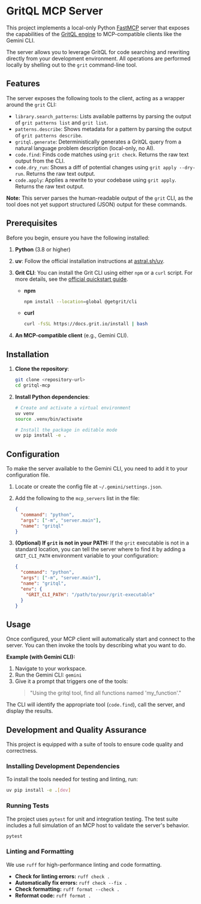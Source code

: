 # GritQL MCP Server

This project implements a local-only Python [FastMCP](https://gofastmcp.com/) server that exposes the capabilities of the [GritQL engine](https://docs.grit.io/) to MCP-compatible clients like the Gemini CLI.

The server allows you to leverage GritQL for code searching and rewriting directly from your development environment. All operations are performed locally by shelling out to the `grit` command-line tool.

## Features

The server exposes the following tools to the client, acting as a wrapper around the `grit` CLI:

-   `library.search_patterns`: Lists available patterns by parsing the output of `grit patterns list` and `grit list`.
-   `patterns.describe`: Shows metadata for a pattern by parsing the output of `grit patterns describe`.
-   `gritql.generate`: Deterministically generates a GritQL query from a natural language problem description (local-only, no AI).
-   `code.find`: Finds code matches using `grit check`. Returns the raw text output from the CLI.
-   `code.dry_run`: Shows a diff of potential changes using `grit apply --dry-run`. Returns the raw text output.
-   `code.apply`: Applies a rewrite to your codebase using `grit apply`. Returns the raw text output.

**Note:** This server parses the human-readable output of the `grit` CLI, as the tool does not yet support structured (JSON) output for these commands.

## Prerequisites

Before you begin, ensure you have the following installed:

1.  **Python** (3.8 or higher)
2.  **uv**: Follow the official installation instructions at [astral.sh/uv](https://astral.sh/uv).
3.  **Grit CLI**: You can install the Grit CLI using either `npm` or a `curl` script. For more details, see the [official quickstart guide](https://docs.grit.io/cli/quickstart).

    *   **npm**

        ```bash
        npm install --location=global @getgrit/cli
        ```

    *   **curl**

        ```bash
        curl -fsSL https://docs.grit.io/install | bash
        ```
4.  **An MCP-compatible client** (e.g., Gemini CLI).

## Installation

1.  **Clone the repository**:
    ```bash
    git clone <repository-url>
    cd gritql-mcp
    ```

2.  **Install Python dependencies**:
    ```bash
    # Create and activate a virtual environment
    uv venv
    source .venv/bin/activate

    # Install the package in editable mode
    uv pip install -e .
    ```

## Configuration

To make the server available to the Gemini CLI, you need to add it to your configuration file.

1.  Locate or create the config file at `~/.gemini/settings.json`.

2.  Add the following to the `mcp_servers` list in the file:

    ```json
    {
      "command": "python",
      "args": ["-m", "server.main"],
      "name": "gritql"
    }
    ```

3.  **(Optional) If `grit` is not in your PATH:**
    If the `grit` executable is not in a standard location, you can tell the server where to find it by adding a `GRIT_CLI_PATH` environment variable to your configuration:
    ```json
    {
      "command": "python",
      "args": ["-m", "server.main"],
      "name": "gritql",
      "env": {
        "GRIT_CLI_PATH": "/path/to/your/grit-executable"
      }
    }
    ```

## Usage

Once configured, your MCP client will automatically start and connect to the server. You can then invoke the tools by describing what you want to do.

**Example (with Gemini CLI):**

1.  Navigate to your workspace.
2.  Run the Gemini CLI: `gemini`
3.  Give it a prompt that triggers one of the tools:
    > "Using the gritql tool, find all functions named 'my_function'."

The CLI will identify the appropriate tool (`code.find`), call the server, and display the results.

## Development and Quality Assurance

This project is equipped with a suite of tools to ensure code quality and correctness.

### Installing Development Dependencies

To install the tools needed for testing and linting, run:
```bash
uv pip install -e .[dev]
```

### Running Tests

The project uses `pytest` for unit and integration testing. The test suite includes a full simulation of an MCP host to validate the server's behavior.
```bash
pytest
```

### Linting and Formatting

We use `ruff` for high-performance linting and code formatting.

-   **Check for linting errors:** `ruff check .`
-   **Automatically fix errors:** `ruff check --fix .`
-   **Check formatting:** `ruff format --check .`
-   **Reformat code:** `ruff format .`
